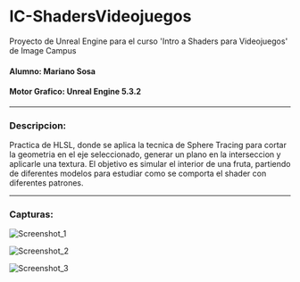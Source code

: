 # IC-ShadersVideojuegos
Proyecto de Unreal Engine para el curso 'Intro a Shaders para Videojuegos' de Image Campus

#### Alumno: Mariano Sosa

#### Motor Grafico: Unreal Engine 5.3.2

***

### Descripcion:
Practica de HLSL, donde se aplica la tecnica de Sphere Tracing para cortar la geometria en el eje seleccionado, generar un plano en la interseccion y aplicarle una textura.
El objetivo es simular el interior de una fruta, partiendo de diferentes modelos para estudiar como se comporta el shader con diferentes patrones.

***

### Capturas:

![Screenshot_1](https://github.com/InfernuzIGT/IC-ShadersVideojuegos/assets/43249346/c86eeb99-6f1e-4ad5-a002-a10f44b30b7d)

![Screenshot_2](https://github.com/InfernuzIGT/IC-ShadersVideojuegos/assets/43249346/73811e03-f4a4-4a0c-87b1-7963da582b71)

![Screenshot_3](https://github.com/InfernuzIGT/IC-ShadersVideojuegos/assets/43249346/df21c346-6096-4686-a536-d735ca2676b4)


